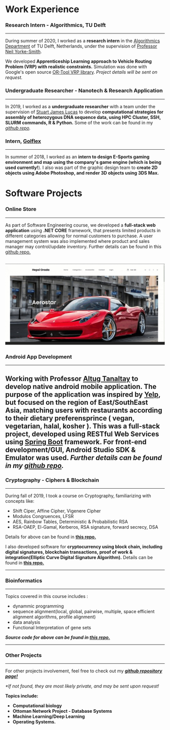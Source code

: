 # Work Experience

### Research Intern - Algorithmics, TU Delft
***
During summer of 2020, I worked as a **research intern** in the [Algorithmics Department](https://www.tudelft.nl/ewi/over-de-faculteit/afdelingen/software-technology/algorithmics) of TU Delft, Netherlands, under the supervision of [Professor Neil Yorke-Smith](http://homepage.tudelft.nl/0p6y8/).

We developed **Apprenticeship Learning approach to Vehicle Routing Problem (VRP) with realistic constraints.** Simulation was done with Google's open source [OR-Tool VRP library](https://developers.google.com/optimization/routing). _Project details will be sent on request._

### Undergraduate Researcher - Nanotech & Research Application
***
In 2019, I worked as a **undergraduate researcher** with a team under the supervision of [Stuart James Lucas](http://myweb.sabanciuniv.edu/slucas/) to develop **computational strategies for assembly of heterozygous DNA sequence data, using HPC Cluster, SSH, SLURM commands, R & Python.** Some of the work can be found in my _[github repo](https://github.com/samuelleeplus/researchApplication_PURE)._ 

### Intern, [Golflex](https://parkgolflex1.imweb.me/)
***
In summer of 2018, I worked as an **intern to design E-Sports gaming environment and map using the company's game engine (which is being used currently!**). I also was part of the graphic design team to **create 2D objects using Adobe Photoshop, and render 3D objects using 3DS Max.** 

# Software Projects

### Online Store 
***
As part of Software Engineering course, we developed a **full-stack web application** using **.NET CORE** framework, that presents limited products in different categories allowing for normal customers to purchase. A user management system was also implemented where product and sales manager may control/update inventory. Further details can be found in this [github repo.](https://github.com/samuelleeplus/onlineStore)

![](https://github.com/samuelleeplus/onlineStore/blob/30d26b2517f6619cb12c05a1d4064e0bf6d821aa/sample/sampleImage.jpg)
---

### Android App Development
---
Working with Professor [Altug Tanaltay](https://tr.linkedin.com/in/altug-tanaltay-590854a) to **develop native android mobile application.** The purpose of the application was inspired by [Yelp](https://www.yelp.com/), but focused on the region of East/SouthEast Asia, matching users with restaurants according to their dietary preferensprince ( vegan, vegetarian, halal, kosher ). This was a full-stack project, developed using **RESTful Web Services** using **[Spring Boot](https://spring.io/projects/spring-boot) framework.** For front-end development/GUI, Android Studio SDK & Emulator was used. **_Further details can be found in my [github repo](https://github.com/samuelleeplus/androidApp)._**
---

### Cryptography - Ciphers & Blockchain
---
During fall of 2019, I took a course on Cryptography, familiarizing with concepts like:
- Shift Ciper, Affine Cipher, Vigenere Cipher 
- Modulos Congruences, LFSR
- AES, Rainbow Tables, Deterministic & Probabilistic RSA
- RSA-OAEP, El-Gamal, Kerberos, RSA signature, forward secrecy, DSA

Details for above can be found in **[this repo.](https://github.com/samuelleeplus/cryptography)**


I also developed software for **cryptocurrency using block chain, including digital signatures, blockchain transactions, proof of work & integration(Elliptic Curve Digital Signature Algorithm).** Details can be found in **[this repo.](https://github.com/samuelleeplus/cryptography/tree/master/Implementing%20Cryptographic%20Primitive%20for%20BlockChain)**

---
### Bioinformatics 
---
Topics covered in this course includes :

- dynammic programming
- sequence alignment(local, global, pairwise, multiple, space efficient alignment algorithms, profile alignment)
- data analysis 
- Functional Interpretation of gene sets

**_Source code for above can be found in [this repo.](https://github.com/samuelleeplus/bioinformatics)_**

---
### Other Projects
---
For other projects involvement, feel free to check out my **_[github repository page!](https://github.com/samuelleeplus?tab=repositories)_**

_*If not found, they are most likely private, and may be sent upon request!_

**Topics include:** 
- **Computational biology**
- **Ottoman Network Project - Database Systems**
- **Machine Learning/Deep Learning**
- **Operating Systems.**

